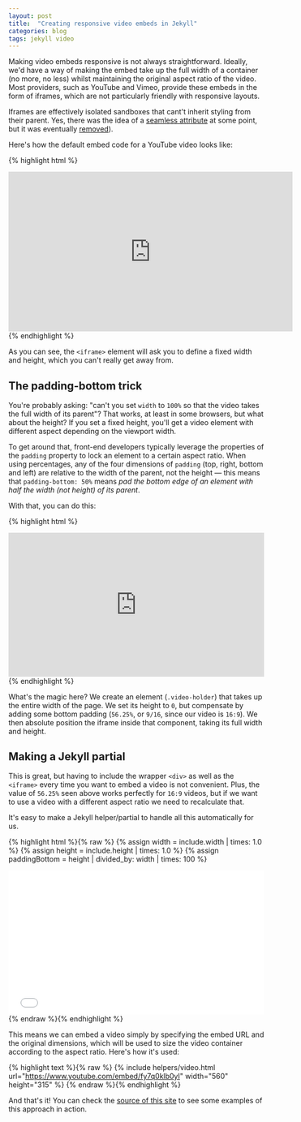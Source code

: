 ```yaml
---
layout: post
title:  "Creating responsive video embeds in Jekyll"
categories: blog
tags: jekyll video
---
```

Making video embeds responsive is not always straightforward. Ideally, we'd have a way of making the embed take up the full width of a container (no more, no less) whilst maintaining the original aspect ratio of the video. Most providers, such as YouTube and Vimeo, provide these embeds in the form of iframes, which are not particularly friendly with responsive layouts.<!--more-->

Iframes are effectively isolated sandboxes that cant't inherit styling from their parent. Yes, there was the idea of a [seamless attribute](http://benvinegar.github.io/seamless-talk/#/) at some point, but it was eventually [removed](https://github.com/whatwg/html/issues/331)).

Here's how the default embed code for a YouTube video looks like:

{% highlight html %}
<iframe width="560"
        height="315" 
        src="https://www.youtube.com/embed/fy7q0klb0yI" 
        frameborder="0" 
        allowfullscreen></iframe>
{% endhighlight %}

As you can see, the `<iframe>` element will ask you to define a fixed width and height, which you can't really get away from.

## The padding-bottom trick

You're probably asking: "can't you set `width` to `100%` so that the video takes the full width of its parent"? That works, at least in some browsers, but what about the height? If you set a fixed height, you'll get a video element with different aspect depending on the viewport width.

To get around that, front-end developers typically leverage the properties of the `padding` property to lock an element to a certain aspect ratio. When using percentages, any of the four dimensions of `padding` (top, right, bottom and left) are relative to the width of the parent, not the height — this means that `padding-bottom: 50%` means *pad the bottom edge of an element with half the width (not height) of its parent*.

With that, you can do this:

{% highlight html %}
<style>
.video-holder {
  position: relative;
  width: 100%;
  height: 0;
  padding-bottom: 56.25%;
  overflow: hidden;
}

.video-holder iframe {
  position: absolute;
  top: 0;
  left: 0;
  width: 100%;
  height: 100%;
}
</style>

<div class="video-holder">
  <iframe width="560"
          height="315" 
          src="https://www.youtube.com/embed/fy7q0klb0yI" 
          frameborder="0" 
          allowfullscreen></iframe>
</div>
{% endhighlight %}

What's the magic here? We create an element (`.video-holder`) that takes up the entire width of the page. We set its height to `0`, but compensate by adding some bottom padding (`56.25%`, or `9/16`, since our video is `16:9`). We then absolute position the iframe inside that component, taking its full width and height.

## Making a Jekyll partial

This is great, but having to include the wrapper `<div>` as well as the `<iframe>` every time you want to embed a video is not convenient. Plus, the value of `56.25%` seen above works perfectly for `16:9` videos, but if we want to use a video with a different aspect ratio we need to recalculate that.

It's easy to make a Jekyll helper/partial to handle all this automatically for us.

{% highlight html %}{% raw %}
{% assign width = include.width | times: 1.0 %}
{% assign height = include.height | times: 1.0 %}
{% assign paddingBottom = height | divided_by: width | times: 100 %}

<div class="video-holder" style="padding-bottom: {{ paddingBottom }}%">
  <iframe width="{{ include.width }}" 
          height="{{ include.height }}" 
          src="{{ include.url }}" 
          frameborder="0" 
          allowfullscreen></iframe>
</div>
{% endraw %}{% endhighlight %}

This means we can embed a video simply by specifying the embed URL and the original dimensions, which will be used to size the video container according to the aspect ratio. Here's how it's used:

{% highlight text %}{% raw %}
{% include helpers/video.html url="https://www.youtube.com/embed/fy7q0klb0yI" width="560" height="315" %}
{% endraw %}{% endhighlight %}

And that's it! You can check the [source of this site](https://github.com/eduardoboucas/eduardoboucas.github.io) to see some examples of this approach in action.<!--tomb-->
